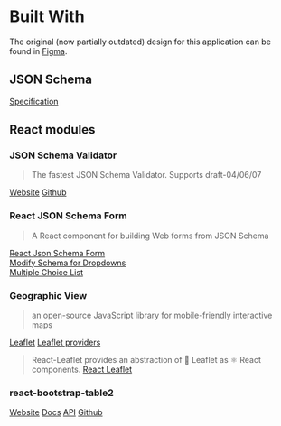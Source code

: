 # Built With

The original (now partially outdated) design for this application can be found in [Figma](https://www.figma.com/file/teuKpmtKdyo0xF0KBVrmU0/Infra-Geo-Ops).

## JSON Schema

[Specification](https://json-schema.org/)

## React modules

### JSON Schema Validator

> The fastest JSON Schema Validator. Supports draft-04/06/07

[Website](https://ajv.js.org)
[Github](https://github.com/epoberezkin/ajv)

### React JSON Schema Form

> A React component for building Web forms from JSON Schema

[React Json Schema Form](https://github.com/rjsf-team/react-jsonschema-form)  
[Modify Schema for Dropdowns](https://github.com/rjsf-team/react-jsonschema-form/issues/809)  
[Multiple Choice List](https://react-jsonschema-form.readthedocs.io/en/latest/form-customization/#multiple-choice-list)

### Geographic View

> an open-source JavaScript library for mobile-friendly interactive maps

[Leaflet](https://leafletjs.com/)
[Leaflet providers](http://leaflet-extras.github.io/leaflet-providers/preview/)

> React-Leaflet provides an abstraction of 🍃 Leaflet as ⚛️ React components.
[React Leaflet](https://react-leaflet.js.org/)

### react-bootstrap-table2

[Website](https://react-bootstrap-table.github.io/react-bootstrap-table2/)
[Docs](https://react-bootstrap-table.github.io/react-bootstrap-table2/docs/about.html)
[API](https://react-bootstrap-table.github.io/react-bootstrap-table2/docs/table-props.html)
[Github](https://github.com/react-bootstrap-table/react-bootstrap-table2)
